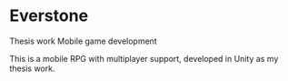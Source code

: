 # Everstone
 Thesis work
 Mobile game development
 
 This is a mobile RPG with multiplayer support, developed in Unity as my thesis work.
